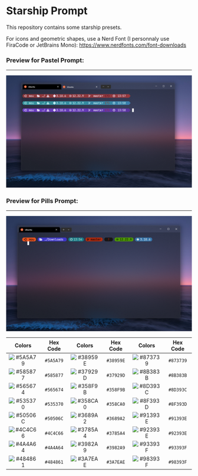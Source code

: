 # Starship Prompt

This repository contains some starship presets.

For icons and geometric shapes, use a Nerd Font (I personnaly use FiraCode or JetBrains Mono): https://www.nerdfonts.com/font-downloads

### Preview for Pastel Prompt:
___
![Prompt](./screenshot_pastel.png)

### Preview for Pills Prompt:
___
![Prompt](./screenshot_pills.png)

|                              Colors                               | Hex Code  |                              Colors                               | Hex Code  |                              Colors                               | Hex Code  |
| :---------------------------------------------------------------: | :-------: | :---------------------------------------------------------------: | :-------: | :---------------------------------------------------------------: | :-------: |
| ![#5A5A79](https://readme-swatches.vercel.app/5A5A79?style=round) | `#5A5A79` | ![#38959E](https://readme-swatches.vercel.app/38959E?style=round) | `#38959E` | ![#873739](https://readme-swatches.vercel.app/873739?style=round) | `#873739` |
| ![#585877](https://readme-swatches.vercel.app/585877?style=round) | `#585877` | ![#37929D](https://readme-swatches.vercel.app/37929D?style=round) | `#37929D` | ![#8B383B](https://readme-swatches.vercel.app/8B383B?style=round) | `#8B383B` |
| ![#565674](https://readme-swatches.vercel.app/565674?style=round) | `#565674` | ![#358F9B](https://readme-swatches.vercel.app/358F9B?style=round) | `#358F9B` | ![#8D393C](https://readme-swatches.vercel.app/8D393C?style=round) | `#8D393C` |
| ![#535370](https://readme-swatches.vercel.app/535370?style=round) | `#535370` | ![#358CA0](https://readme-swatches.vercel.app/358CA0?style=round) | `#358CA0` | ![#8F393D](https://readme-swatches.vercel.app/8F393D?style=round) | `#8F393D` |
| ![#50506C](https://readme-swatches.vercel.app/50506C?style=round) | `#50506C` | ![#3689A2](https://readme-swatches.vercel.app/3689A2?style=round) | `#3689A2` | ![#91393E](https://readme-swatches.vercel.app/91393E?style=round) | `#91393E` |
| ![#4C4C66](https://readme-swatches.vercel.app/4C4C66?style=round) | `#4C4C66` | ![#3785A4](https://readme-swatches.vercel.app/3785A4?style=round) | `#3785A4` | ![#92393E](https://readme-swatches.vercel.app/92393E?style=round) | `#92393E` |
| ![#4A4A64](https://readme-swatches.vercel.app/4A4A64?style=round) | `#4A4A64` | ![#3982A9](https://readme-swatches.vercel.app/3982A9?style=round) | `#3982A9` | ![#93393F](https://readme-swatches.vercel.app/93393F?style=round) | `#93393F` |
| ![#484861](https://readme-swatches.vercel.app/484861?style=round) | `#484861` | ![#3A7EAE](https://readme-swatches.vercel.app/3A7EAE?style=round) | `#3A7EAE` | ![#98393F](https://readme-swatches.vercel.app/98393F?style=round) | `#98393F` |
